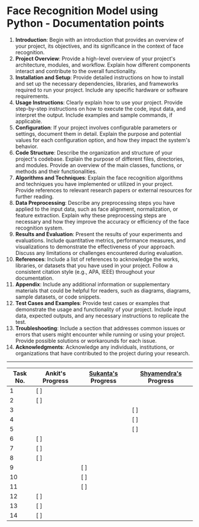 # Face Recognition Model using Python - Documentation points

1. **Introduction**: Begin with an introduction that provides an overview of your project, its objectives, and its significance in the context of face recognition.
2. **Project Overview**: Provide a high-level overview of your project's architecture, modules, and workflow. Explain how different components interact and contribute to the overall functionality.
3. **Installation and Setup**: Provide detailed instructions on how to install and set up the necessary dependencies, libraries, and frameworks required to run your project. Include any specific hardware or software requirements.
4. **Usage Instructions**: Clearly explain how to use your project. Provide step-by-step instructions on how to execute the code, input data, and interpret the output. Include examples and sample commands, if applicable.
5. **Configuration**: If your project involves configurable parameters or settings, document them in detail. Explain the purpose and potential values for each configuration option, and how they impact the system's behavior.
6. **Code Structure**: Describe the organization and structure of your project's codebase. Explain the purpose of different files, directories, and modules. Provide an overview of the main classes, functions, or methods and their functionalities.
7. **Algorithms and Techniques**: Explain the face recognition algorithms and techniques you have implemented or utilized in your project. Provide references to relevant research papers or external resources for further reading.
8. **Data Preprocessing**: Describe any preprocessing steps you have applied to the input data, such as face alignment, normalization, or feature extraction. Explain why these preprocessing steps are necessary and how they improve the accuracy or efficiency of the face recognition system.
9. **Results and Evaluation**: Present the results of your experiments and evaluations. Include quantitative metrics, performance measures, and visualizations to demonstrate the effectiveness of your approach. Discuss any limitations or challenges encountered during evaluation.
10. **References**: Include a list of references to acknowledge the works, libraries, or datasets that you have used in your project. Follow a consistent citation style (e.g., APA, IEEE) throughout your documentation.
11. **Appendix**: Include any additional information or supplementary materials that could be helpful for readers, such as diagrams, diagrams, sample datasets, or code snippets.
12. **Test Cases and Examples**: Provide test cases or examples that demonstrate the usage and functionality of your project. Include input data, expected outputs, and any necessary instructions to replicate the test.
13. **Troubleshooting**: Include a section that addresses common issues or errors that users might encounter while running or using your project. Provide possible solutions or workarounds for each issue.
14. **Acknowledgments**: Acknowledge any individuals, institutions, or organizations that have contributed to the project during your research.

---

| Task No. | Ankit's Progress | [Sukanta's](https://github.com/su1nta) Progress | [Shyamendra's](https://github.com/Yourcreativedev) Progress |
| -------- | ---------------- | ----------------------------------------------- | ----------------------------------------------------------- |
| 1 | [ ] |  |  |
| 2 | [ ] |  |  |
| 3 |  |  | [ ] |
| 4 |  |  | [ ] |
| 5 |  |  | [ ] |
| 6 | [ ] |  |  |
| 7 | [ ] |  |  |
| 8 | [ ] |  |  |
| 9 |  | [ ] |  |
| 10 |  | [ ] |  |
| 11 |  | [ ] |  |
| 12 | [ ] |  |  |
| 13 | [ ] |  |  |
| 14 | [ ] |  |  |
